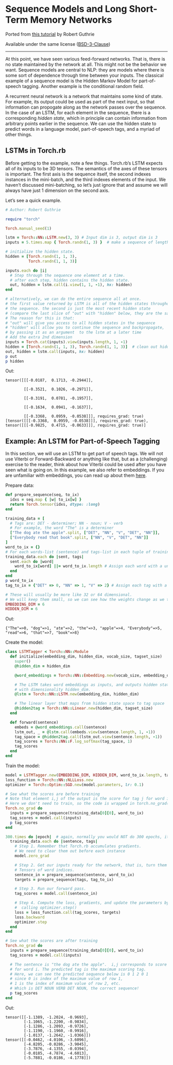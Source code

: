 # Sequence Models and Long Short-Term Memory Networks

Ported from [this tutorial](https://pytorch.org/tutorials/beginner/nlp/sequence_models_tutorial.html) by Robert Guthrie

Available under the same license ([BSD-3-Clause](LICENSE-nlp-tutorial.txt))

---

At this point, we have seen various feed-forward networks. That is, there is no state maintained by the network at all. This might not be the behavior we want. Sequence models are central to NLP: they are models where there is some sort of dependence through time between your inputs. The classical example of a sequence model is the Hidden Markov Model for part-of-speech tagging. Another example is the conditional
random field.

A recurrent neural network is a network that maintains some kind of state. For example, its output could be used as part of the next input, so that information can propogate along as the network passes over the sequence. In the case of an LSTM, for each element in the sequence, there is a corresponding *hidden state*, which in principle can contain information from arbitrary points earlier in the sequence. We can use the hidden state to predict words in a language model, part-of-speech tags, and a myriad of other things.

## LSTMs in Torch.rb

Before getting to the example, note a few things. Torch.rb’s LSTM expects all of its inputs to be 3D tensors. The semantics of the axes of these tensors is important. The first axis is the sequence itself, the second indexes instances in the mini-batch, and the third indexes elements of the input. We haven’t discussed mini-batching, so let’s just ignore that and assume we will always have just 1 dimension on the second axis.

Let’s see a quick example.

```ruby
# Author: Robert Guthrie

require "torch"

Torch.manual_seed(1)
```

```ruby
lstm = Torch::NN::LSTM.new(3, 3) # Input dim is 3, output dim is 3
inputs = 5.times.map { Torch.randn(1, 3) }  # make a sequence of length 5

# initialize the hidden state.
hidden = [Torch.randn(1, 1, 3),
          Torch.randn(1, 1, 3)]

inputs.each do |i|
  # Step through the sequence one element at a time.
  # after each step, hidden contains the hidden state.
  out, hidden = lstm.call(i.view(1, 1, -1), hx: hidden)
end

# alternatively, we can do the entire sequence all at once.
# the first value returned by LSTM is all of the hidden states throughout
# the sequence. the second is just the most recent hidden state
# (compare the last slice of "out" with "hidden" below, they are the same)
# The reason for this is that:
# "out" will give you access to all hidden states in the sequence
# "hidden" will allow you to continue the sequence and backpropagate,
# by passing it as an argument  to the lstm at a later time
# Add the extra 2nd dimension
inputs = Torch.cat(inputs).view(inputs.length, 1, -1)
hidden = [Torch.randn(1, 1, 3), Torch.randn(1, 1, 3)]  # clean out hidden state
out, hidden = lstm.call(inputs, hx: hidden)
p out
p hidden
```

Out:

```text
tensor([[[-0.0187,  0.1713, -0.2944]],

        [[-0.3521,  0.1026, -0.2971]],

        [[-0.3191,  0.0781, -0.1957]],

        [[-0.1634,  0.0941, -0.1637]],

        [[-0.3368,  0.0959, -0.0538]]], requires_grad: true)
[tensor([[[-0.3368,  0.0959, -0.0538]]], requires_grad: true), tensor([[[-0.9825,  0.4715, -0.0633]]], requires_grad: true)]
```

## Example: An LSTM for Part-of-Speech Tagging

In this section, we will use an LSTM to get part of speech tags. We will not use Viterbi or Forward-Backward or anything like that, but as a (challenging) exercise to the reader, think about how Viterbi could be used after you have seen what is going on. In this example, we also refer to embeddings. If you are unfamiliar with embeddings, you can read up about them [here](word_embeddings.md).

Prepare data:

```ruby
def prepare_sequence(seq, to_ix)
  idxs = seq.map { |w| to_ix[w] }
  return Torch.tensor(idxs, dtype: :long)
end

training_data = [
  # Tags are: DET - determiner; NN - noun; V - verb
  # For example, the word "The" is a determiner
  ["The dog ate the apple".split, ["DET", "NN", "V", "DET", "NN"]],
  ["Everybody read that book".split, ["NN", "V", "DET", "NN"]]
]
word_to_ix = {}
# For each words-list (sentence) and tags-list in each tuple of training_data
training_data.each do |sent, tags|
  sent.each do |word|
    word_to_ix[word] ||= word_to_ix.length # Assign each word with a unique index
  end
end
p word_to_ix
tag_to_ix = {"DET" => 0, "NN" => 1, "V" => 2} # Assign each tag with a unique index

# These will usually be more like 32 or 64 dimensional.
# We will keep them small, so we can see how the weights change as we train.
EMBEDDING_DIM = 6
HIDDEN_DIM = 6
```

Out:

```text
{"The"=>0, "dog"=>1, "ate"=>2, "the"=>3, "apple"=>4, "Everybody"=>5, "read"=>6, "that"=>7, "book"=>8}
```

Create the model:

```ruby
class LSTMTagger < Torch::NN::Module
  def initialize(embedding_dim, hidden_dim, vocab_size, tagset_size)
    super()
    @hidden_dim = hidden_dim

    @word_embeddings = Torch::NN::Embedding.new(vocab_size, embedding_dim)

    # The LSTM takes word embeddings as inputs, and outputs hidden states
    # with dimensionality hidden_dim.
    @lstm = Torch::NN::LSTM.new(embedding_dim, hidden_dim)

    # The linear layer that maps from hidden state space to tag space
    @hidden2tag = Torch::NN::Linear.new(hidden_dim, tagset_size)
  end

  def forward(sentence)
    embeds = @word_embeddings.call(sentence)
    lstm_out, _ = @lstm.call(embeds.view(sentence.length, 1, -1))
    tag_space = @hidden2tag.call(lstm_out.view(sentence.length, -1))
    tag_scores = Torch::NN::F.log_softmax(tag_space, 1)
    tag_scores
  end
end
```

Train the model:

```ruby
model = LSTMTagger.new(EMBEDDING_DIM, HIDDEN_DIM, word_to_ix.length, tag_to_ix.length)
loss_function = Torch::NN::NLLLoss.new
optimizer = Torch::Optim::SGD.new(model.parameters, lr: 0.1)

# See what the scores are before training
# Note that element i,j of the output is the score for tag j for word i.
# Here we don't need to train, so the code is wrapped in torch.no_grad()
Torch.no_grad do
  inputs = prepare_sequence(training_data[0][0], word_to_ix)
  tag_scores = model.call(inputs)
  p tag_scores
end

300.times do |epoch|  # again, normally you would NOT do 300 epochs, it is toy data
  training_data.each do |sentence, tags|
    # Step 1. Remember that Torch.rb accumulates gradients.
    # We need to clear them out before each instance
    model.zero_grad

    # Step 2. Get our inputs ready for the network, that is, turn them into
    # Tensors of word indices.
    sentence_in = prepare_sequence(sentence, word_to_ix)
    targets = prepare_sequence(tags, tag_to_ix)

    # Step 3. Run our forward pass.
    tag_scores = model.call(sentence_in)

    # Step 4. Compute the loss, gradients, and update the parameters by
    #  calling optimizer.step()
    loss = loss_function.call(tag_scores, targets)
    loss.backward
    optimizer.step
  end
end

# See what the scores are after training
Torch.no_grad do
  inputs = prepare_sequence(training_data[0][0], word_to_ix)
  tag_scores = model.call(inputs)

  # The sentence is "the dog ate the apple".  i,j corresponds to score for tag j
  # for word i. The predicted tag is the maximum scoring tag.
  # Here, we can see the predicted sequence below is 0 1 2 0 1
  # since 0 is index of the maximum value of row 1,
  # 1 is the index of maximum value of row 2, etc.
  # Which is DET NOUN VERB DET NOUN, the correct sequence!
  p tag_scores
end
```

Out:

```text
tensor([[-1.1389, -1.2024, -0.9693],
        [-1.1065, -1.2200, -0.9834],
        [-1.1286, -1.2093, -0.9726],
        [-1.1190, -1.1960, -0.9916],
        [-1.0137, -1.2642, -1.0366]])
tensor([[-0.0462, -4.0106, -3.6096],
        [-4.8205, -0.0286, -3.9045],
        [-3.7876, -4.1355, -0.0394],
        [-0.0185, -4.7874, -4.6013],
        [-5.7881, -0.0186, -4.1778]])
```
